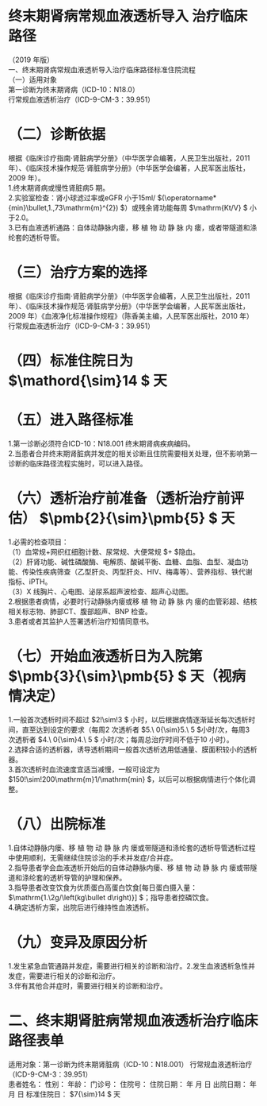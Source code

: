 # 终末期肾病常规血液透析导入 治疗临床路径  
（2019 年版）  
一、终末期肾病常规血液透析导入治疗临床路径标准住院流程  
（一）适用对象  
第一诊断为终末期肾病（ICD-10：N18.0）  
行常规血液透析治疗（ICD-9-CM-3：39.951）  
# （二）诊断依据  
根据《临床诊疗指南·肾脏病学分册》（中华医学会编著，人民卫生出版社，2011 年）、《临床技术操作规范·肾脏病学分册》（中华医学会编著，人民军医出版社，2009 年）。  
1.终末期肾病或慢性肾脏病5 期。  
2.实验室检查：肾小球滤过率或eGFR 小于15ml/ $(\operatorname*{min}\bullet\,1.\,73\mathrm{m}^{2}) $）或残余肾功能每周 $\mathrm{Kt/V} $ 小于2.0。  
3.已有血液透析通路：自体动静脉内瘘，移 植 物 动 静 脉 内 瘘，或者带隧道和涤纶套的透析导管。  
# （三）治疗方案的选择  
根据《临床诊疗指南·肾脏病学分册》（中华医学会编著，人民卫生出版社，2011 年）、《临床技术操作规范·肾脏病学分册》（中华医学会编著，人民军医出版社，2009 年）《血液净化标准操作规程》（陈香美主编，人民军医出版社，2010 年）  
行常规血液透析治疗（ICD-9-CM-3：39.951）  
# （四）标准住院日为 $\mathord{\sim}14 $ 天  
# （五）进入路径标准  
1.第一诊断必须符合ICD-10：N18.001 终末期肾病疾病编码。  
2.当患者合并终末期肾脏病并发症的相关诊断且住院需要相关处理，但不影响第一诊断的临床路径流程实施时，可以进入路径。  
# （六）透析治疗前准备（透析治疗前评估） $\pmb{2}{\sim}\pmb{5} $ 天  
1.必需的检查项目：  
（1）血常规+网织红细胞计数、尿常规、大便常规 $+ $隐血。  
（2）肝肾功能、碱性磷酸酶、电解质、酸碱平衡、血糖、血脂、血型、凝血功能、传染性疾病筛查（乙型肝炎、丙型肝炎、HIV、梅毒等）、营养指标、铁代谢指标、iPTH。  
（3）X 线胸片、心电图、泌尿系超声波检查、超声心动图。  
2.根据患者病情，必要时行动静脉内瘘或移 植 物 动 静 脉 内 瘘的血管彩超、结核相关标志物、肺部CT、腹部超声、BNP 检查。  
3.患者或者其监护人签署透析治疗知情同意书。  
# （七）开始血液透析日为入院第 $\pmb{3}{\sim}\pmb{5} $ 天（视病情决定）  
1.一般首次透析时间不超过 $2\!\sim\!3 $ 小时，以后根据病情逐渐延长每次透析时间，直至达到设定的要求（每周2 次透析者 $5.\ 0{\sim}5.\ 5 $小时/次，每周3 次透析者 $4.\ 0{\sim}4.\ 5 $ 小时/次；每周总治疗时间不低于10 小时）。  
2.选择合适的透析器，诱导透析期间一般首次透析选用低通量、膜面积较小的透析器。  
3.首次透析时血流速度宜适当减慢，一般可设定为 $150\!\sim\!200\mathrm{m}1/\mathrm{min} $，以后可以根据病情进行个体化调整。  
# （八）出院标准  
1.自体动静脉内瘘、移 植 物 动 静 脉 内 瘘或带隧道和涤纶套的透析导管透析过程中使用顺利，无需继续住院诊治的手术并发症/合并症。  
2.指导患者学会血液透析开始后的自体动静脉内瘘、移 植 物 动 静 脉 内 瘘或带隧道和涤纶套的透析导管的护理和保养。  
3.指导患者改变饮食为优质蛋白高蛋白饮食[每日蛋白摄入量： $\mathrm{1.\2g/\left(kg\bullet d\right)}] $；指导患者控磷饮食。  
4.确定透析方案，出院后进行维持性血液透析。  
# （九）变异及原因分析  
1.发生紧急血管通路并发症，需要进行相关的诊断和治疗。2.发生血液透析急性并发症，需要进行相关的诊断和治疗。  
3.伴有其他合并症时，需要进行相关的诊断和治疗。  
# 二、终末期肾脏病常规血液透析治疗临床路径表单  
适用对象：第一诊断为终末期肾脏病（ICD-10：N18.001） 行常规血液透析治疗（ICD-9-CM-3：39.951）  
患者姓名：         性别：      年龄：       门诊号：        住院号：           住院日期：     年   月   日 出院日期：   年   月   日   标准住院日： $7{\sim}14 $ 天  
